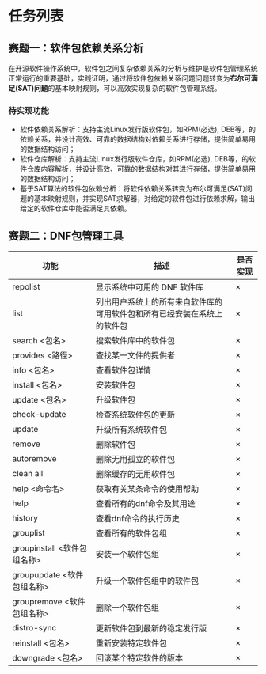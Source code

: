 # 任务列表

## 赛题一：软件包依赖关系分析

在开源软件操作系统中，软件包之间复杂依赖关系的分析与维护是软件包管理系统正常运行的重要基础，实践证明，通过将软件包依赖关系问题问题转变为**布尔可满足(SAT)问题**的基本映射规则，可以高效实现复杂的软件包管理系统。

### 待实现功能
- 软件依赖关系解析：支持主流Linux发行版软件包，如RPM(必选), DEB等，的依赖关系，并设计高效、可靠的数据结构对依赖关系进行存储，提供简单易用的数据结构访问；
- 软件仓库解析：支持主流Linux发行版软件仓库，如RPM(必选), DEB等，的软件仓库内容解析，并设计高效、可靠的数据结构对其进行存储，提供简单易用的数据结构访问；
- 基于SAT算法的软件包依赖分析：将软件依赖关系转变为布尔可满足(SAT)问题的基本映射规则，并实现SAT求解器，对给定的软件包进行依赖求解，输出给定的软件仓库中能否满足其依赖。



## 赛题二：DNF包管理工具

|功能|描述|是否实现|
|---|---|---|
|repolist	|显示系统中可用的 DNF 软件库|×|
|list	|列出用户系统上的所有来自软件库的可用软件包和所有已经安装在系统上的软件包|×|
|search <包名>	|搜索软件库中的软件包|×|
|provides <路径>	|查找某一文件的提供者|×|
|info <包名>	|查看软件包详情|×|
|install <包名>	|安装软件包|×|
|update <包名>	|升级软件包|×|
|check-update	|检查系统软件包的更新|×|
|update	|升级所有系统软件包|×|
|remove	|删除软件包|×|
|autoremove	|删除无用孤立的软件包|×|
|clean all	|删除缓存的无用软件包|×|
|help <命令名>	|获取有关某条命令的使用帮助|×|
|help	|查看所有的dnf命令及其用途|×|
|history	|查看dnf命令的执行历史|×|
|grouplist	|查看所有的软件包组|×|
|groupinstall <软件包组名称>	|安装一个软件包组|×|
|groupupdate <软件包组名称>	|升级一个软件包组中的软件包|×|
|groupremove <软件包组名称>	|删除一个软件包组|×|
|distro-sync	|更新软件包到最新的稳定发行版|×|
|reinstall <包名>	|重新安装特定软件包|×|
|downgrade <包名>	|回滚某个特定软件的版本|×|

